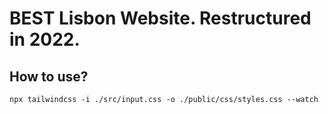 # BEST Lisbon Website. Restructured in 2022.

## How to use?

`npx tailwindcss -i ./src/input.css -o ./public/css/styles.css --watch`
